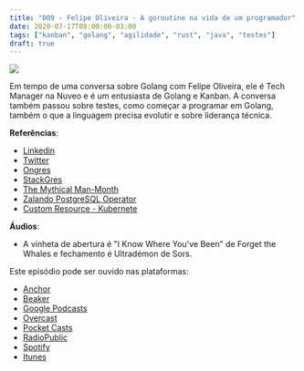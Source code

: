 ```yaml
---
title: "009 - Felipe Oliveira - A goroutine na vida de um programador"
date: 2020-07-17T08:00:00-03:00
tags: ["kanban", "golang", "agilidade", "rust", "java", "testes"]
draft: true
---
```

![](/images/pontocafe_009.jpg)

Em tempo de uma conversa sobre Golang com Felipe Oliveira, ele é Tech Manager na Nuveo e é um entusiasta de Golang e Kanban. A conversa também passou sobre testes, como começar a programar em Golang, também o que a linguagem precisa evolutir e sobre liderança técnica.

**Referências**:
* [Linkedin](https://www.linkedin.com/in/fabriziomello)
* [Twitter](https://twitter/fabriziomello)
* [Ongres](httpts://ongres.com/)
* [StackGres](https://stackgres.io/)
* [The Mythical Man-Month](https://www.amazon.com/Mythical-Man-Month-Software-Engineering-Anniversary/dp/0201835959)
* [Zalando PostgreSQL Operator](https://github.com/zalando/postgres-operator)
* [Custom Resource - Kubernete](https://kubernetes.io/docs/concepts/extend-kubernetes/api-extension/custom-resources/)


**Áudios**:
* A vinheta de abertura é "I Know Where You've Been" de Forget the Whales e fechamento é Ultradémon de Sors.

Este episódio pode ser ouvido nas plataformas:
* [Anchor](https://anchor.fm/pontocafe)
* [Beaker](https://www.breaker.audio/ponto-cafe)
* [Google Podcasts](https://www.google.com/podcasts?feed=aHR0cHM6Ly9hbmNob3IuZm0vcy81OWRkZTI0L3BvZGNhc3QvcnNz)
* [Overcast](https://overcast.fm/itunes1513597862/pontocaf-podcast-uma-conversa-sobre-tecnologias-e-as-coisas-que-est-o-em-volta)
* [Pocket Casts](https://pca.st/1cbp2reg)
* [RadioPublic](https://radiopublic.com/ponto-caf-G2pjqv)
* [Spotify](https://open.spotify.com/show/3HzpEbfhFBGPNba8PADIhP)
* [Itunes](https://podcasts.apple.com/us/podcast/pontocaf%C3%A9-podcast-%C3%A9-uma-conversa-sobre-tecnologias/id1513597862)